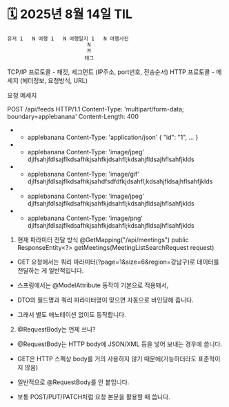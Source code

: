 # 🗓️ 2025년 8월 14일 TIL


    유저 1   N 여행 1   N 여행일지 1   N 여행사진
                              N
                              M 
                             태그




TCP/IP 프로토콜  -  패킷, 세그먼트 (IP주소, port번호, 전송순서)
HTTP 프로토콜  -  메세지 (헤더정보, 요청방식, URL)

요청 메세지

POST /api/feeds   HTTP/1.1
Content-Type: 'multipart/form-data; boundary=applebanana'
Content-Length: 400

- - applebanana
    Content-Type: 'application/json'
    {
    "id": "1",
    …
    }

- - applebanana
    Content-Type: 'image/jpeg'
    djlfsahjfdlsajflkdsafhkjsahfkjdsahfl;kdsahjfldsajhflsahfjklds

- - applebanana
    Content-Type: 'image/gif'
    djlfsahjfdlsajflkdsafhkjsahdfsdfdfkjdsahfl;kdsahjfldsajhflsahfjklds
- - applebanana
    Content-Type: 'image/jpeg'
    djlfsahjfdlsajflkdsafhkjsahfkjdsahfl;kdsahjfldsajhflsahfjklds
- - applebanana
    Content-Type: 'image/png'
    djlfsahjfdlsajflkdsafhkjsahfkjdsahfl;kdsahjfldsajhflsahfjklds




1. 현재 파라미터 전달 방식
   @GetMapping("/api/meetings")
   public ResponseEntity<?> getMeetings(MeetingListSearchRequest request)


- GET 요청에서는 쿼리 파라미터(?page=1&size=6&region=강남구)로 데이터를 전달하는 게 일반적입니다.

- 스프링에서는 @ModelAttribute 동작이 기본으로 적용돼서,
- DTO의 필드명과 쿼리 파라미터명이 맞으면 자동으로 바인딩해 줍니다.

- 그래서 별도 애노테이션 없이도 동작합니다.

2. @RequestBody는 언제 쓰나?

- @RequestBody는 HTTP body에 JSON/XML 등을 넣어 보내는 경우에 씁니다.

- GET은 HTTP 스펙상 body를 거의 사용하지 않기 때문에(가능하더라도 표준적이지 않음)
- 일반적으로 @RequestBody를 안 붙입니다.

- 보통 POST/PUT/PATCH처럼 요청 본문을 활용할 때 씁니다.








